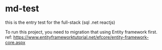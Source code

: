 # md-test
this is the entry test for the full-stack (sql .net reactjs)

To run this project, you need to migration that using Entity framework first. ref: https://www.entityframeworktutorial.net/efcore/entity-framework-core.aspx
